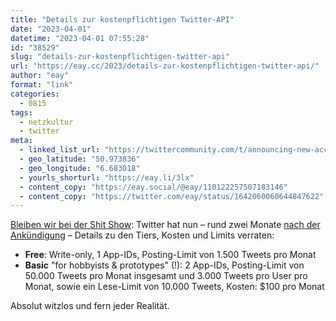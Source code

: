 ```yaml
---
title: "Details zur kostenpflichtigen Twitter-API"
date: "2023-04-01"
datetime: "2023-04-01 07:55:28"
id: "38529"
slug: "details-zur-kostenpflichtigen-twitter-api"
url: "https://eay.cc/2023/details-zur-kostenpflichtigen-twitter-api/"
author: "eay"
format: "link"
categories:
  - 0815
tags:
  - netzkultur
  - twitter
meta:
  - linked_list_url: "https://twittercommunity.com/t/announcing-new-access-tiers-for-the-twitter-api/188728"
  - geo_latitude: "50.973836"
  - geo_longitude: "6.683018"
  - yourls_shorturl: "https://eay.li/3lx"
  - content_copy: "https://eay.social/@eay/110122257507183146"
  - content_copy: "https://twitter.com/eay/status/1642060060644847622"
---
```


[Bleiben wir bei der Shit Show](https://eay.cc/2023/feedbin-hat-nun-auch-keinen-zugang-mehr-zur-twitter-api/): Twitter hat nun – rund zwei Monate [nach der Ankündigung](https://eay.cc/2023/twitter-api-wird-kostenpflichtig/) – Details zu den Tiers, Kosten und Limits verraten:

- **Free**: Write-only, 1 App-IDs, Posting-Limit von 1.500 Tweets pro Monat
- **Basic** "for hobbyists & prototypes" (!): 2 App-IDs, Posting-Limit von 50.000 Tweets pro Monat insgesamt und 3.000 Tweets pro User pro Monat, sowie ein Lese-Limit von 10.000 Tweets, Kosten: $100 pro Monat

Absolut witzlos und fern jeder Realität.
